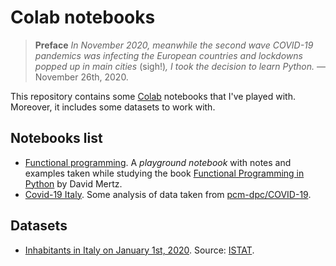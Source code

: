 # Colab notebooks

> **Preface** *In November 2020, meanwhile the second wave COVID-19 pandemics*
> *was infecting the European countries and lockdowns popped up in main cities*
> (sigh!)*, I took the decision to learn Python.* —November 26th, 2020.

This repository contains some [Colab](https://colab.research.google.com/)
notebooks that I've played with.
Moreover, it includes some datasets to work with.

## Notebooks list

- [Functional programming](notebooks/Functional_programming.ipynb).
  A *playground notebook* with notes and examples taken while studying the book
  [Functional Programming in Python](https://www.oreilly.com/library/view/functional-programming-in/9781492048633/)
  by David Mertz.
- [Covid-19 Italy](notebooks/Covid_19_Italy.ipynb).
  Some analysis of data taken from
  [pcm-dpc/COVID-19](https://github.com/pcm-dpc/COVID-19).

## Datasets

- [Inhabitants in Italy on January 1st, 2020](datasets/Inhabitants_in_Italy_2020.csv).
  Source: [ISTAT](http://dati.istat.it/).
